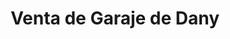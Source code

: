 ---
title: "Venta de Garaje de Dany"
url: /bogota-d-c/venta-de-garaje-de-dany/
shop: tienda de variedades
---